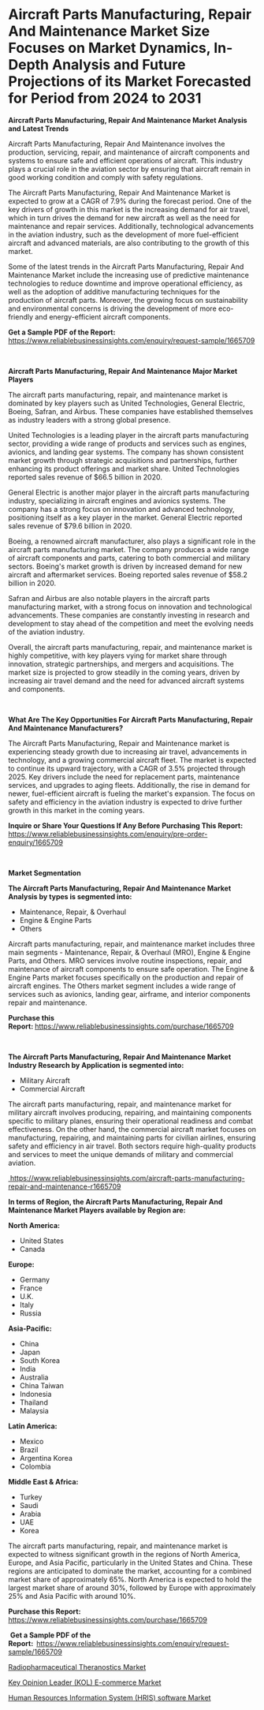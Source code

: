 <p><h1>Aircraft Parts Manufacturing, Repair And Maintenance Market Size Focuses on Market Dynamics, In-Depth Analysis and Future Projections of its Market Forecasted for Period from 2024 to 2031</h1></p><p><strong>Aircraft Parts Manufacturing, Repair And Maintenance Market Analysis and Latest Trends</strong></p>
<p><p>Aircraft Parts Manufacturing, Repair And Maintenance involves the production, servicing, repair, and maintenance of aircraft components and systems to ensure safe and efficient operations of aircraft. This industry plays a crucial role in the aviation sector by ensuring that aircraft remain in good working condition and comply with safety regulations.</p><p>The Aircraft Parts Manufacturing, Repair And Maintenance Market is expected to grow at a CAGR of 7.9% during the forecast period. One of the key drivers of growth in this market is the increasing demand for air travel, which in turn drives the demand for new aircraft as well as the need for maintenance and repair services. Additionally, technological advancements in the aviation industry, such as the development of more fuel-efficient aircraft and advanced materials, are also contributing to the growth of this market.</p><p>Some of the latest trends in the Aircraft Parts Manufacturing, Repair And Maintenance Market include the increasing use of predictive maintenance technologies to reduce downtime and improve operational efficiency, as well as the adoption of additive manufacturing techniques for the production of aircraft parts. Moreover, the growing focus on sustainability and environmental concerns is driving the development of more eco-friendly and energy-efficient aircraft components.</p></p>
<p><strong>Get a Sample PDF of the Report:&nbsp;</strong> <a href="https://www.reliablebusinessinsights.com/enquiry/request-sample/1665709">https://www.reliablebusinessinsights.com/enquiry/request-sample/1665709</a></p>
<p>&nbsp;</p>
<p><strong>Aircraft Parts Manufacturing, Repair And Maintenance Major Market Players</strong></p>
<p><p>The aircraft parts manufacturing, repair, and maintenance market is dominated by key players such as United Technologies, General Electric, Boeing, Safran, and Airbus. These companies have established themselves as industry leaders with a strong global presence.</p><p>United Technologies is a leading player in the aircraft parts manufacturing sector, providing a wide range of products and services such as engines, avionics, and landing gear systems. The company has shown consistent market growth through strategic acquisitions and partnerships, further enhancing its product offerings and market share. United Technologies reported sales revenue of $66.5 billion in 2020.</p><p>General Electric is another major player in the aircraft parts manufacturing industry, specializing in aircraft engines and avionics systems. The company has a strong focus on innovation and advanced technology, positioning itself as a key player in the market. General Electric reported sales revenue of $79.6 billion in 2020.</p><p>Boeing, a renowned aircraft manufacturer, also plays a significant role in the aircraft parts manufacturing market. The company produces a wide range of aircraft components and parts, catering to both commercial and military sectors. Boeing's market growth is driven by increased demand for new aircraft and aftermarket services. Boeing reported sales revenue of $58.2 billion in 2020.</p><p>Safran and Airbus are also notable players in the aircraft parts manufacturing market, with a strong focus on innovation and technological advancements. These companies are constantly investing in research and development to stay ahead of the competition and meet the evolving needs of the aviation industry.</p><p>Overall, the aircraft parts manufacturing, repair, and maintenance market is highly competitive, with key players vying for market share through innovation, strategic partnerships, and mergers and acquisitions. The market size is projected to grow steadily in the coming years, driven by increasing air travel demand and the need for advanced aircraft systems and components.</p></p>
<p>&nbsp;</p>
<p><strong>What Are The Key Opportunities For Aircraft Parts Manufacturing, Repair And Maintenance Manufacturers?</strong></p>
<p><p>The Aircraft Parts Manufacturing, Repair and Maintenance market is experiencing steady growth due to increasing air travel, advancements in technology, and a growing commercial aircraft fleet. The market is expected to continue its upward trajectory, with a CAGR of 3.5% projected through 2025. Key drivers include the need for replacement parts, maintenance services, and upgrades to aging fleets. Additionally, the rise in demand for newer, fuel-efficient aircraft is fueling the market's expansion. The focus on safety and efficiency in the aviation industry is expected to drive further growth in this market in the coming years.</p></p>
<p><strong>Inquire or Share Your Questions If Any Before Purchasing This Report:</strong> <a href="https://www.reliablebusinessinsights.com/enquiry/pre-order-enquiry/1665709">https://www.reliablebusinessinsights.com/enquiry/pre-order-enquiry/1665709</a></p>
<p>&nbsp;</p>
<p><strong>Market Segmentation</strong></p>
<p><strong>The Aircraft Parts Manufacturing, Repair And Maintenance Market Analysis by types is segmented into:</strong></p>
<p><ul><li>Maintenance, Repair, & Overhaul</li><li>Engine & Engine Parts</li><li>Others</li></ul></p>
<p><p>Aircraft parts manufacturing, repair, and maintenance market includes three main segments - Maintenance, Repair, & Overhaul (MRO), Engine & Engine Parts, and Others. MRO services involve routine inspections, repair, and maintenance of aircraft components to ensure safe operation. The Engine & Engine Parts market focuses specifically on the production and repair of aircraft engines. The Others market segment includes a wide range of services such as avionics, landing gear, airframe, and interior components repair and maintenance.</p></p>
<p><strong>Purchase this Report:&nbsp;</strong><a href="https://www.reliablebusinessinsights.com/purchase/1665709">https://www.reliablebusinessinsights.com/purchase/1665709</a></p>
<p>&nbsp;</p>
<p><strong>The Aircraft Parts Manufacturing, Repair And Maintenance Market Industry Research by Application is segmented into:</strong></p>
<p><ul><li>Military Aircraft</li><li>Commercial Aircraft</li></ul></p>
<p><p>The aircraft parts manufacturing, repair, and maintenance market for military aircraft involves producing, repairing, and maintaining components specific to military planes, ensuring their operational readiness and combat effectiveness. On the other hand, the commercial aircraft market focuses on manufacturing, repairing, and maintaining parts for civilian airlines, ensuring safety and efficiency in air travel. Both sectors require high-quality products and services to meet the unique demands of military and commercial aviation.</p></p>
<p><a href="https://www.reliablebusinessinsights.com/aircraft-parts-manufacturing-repair-and-maintenance-r1665709">&nbsp;https://www.reliablebusinessinsights.com/aircraft-parts-manufacturing-repair-and-maintenance-r1665709</a></p>
<p><strong>In terms of Region, the Aircraft Parts Manufacturing, Repair And Maintenance Market Players available by Region are:</strong></p>
<p>
    <p> <strong> North America: </strong>
        <ul>
            <li>United States</li>
            <li>Canada</li>
        </ul>
        </p> 
    <p> <strong> Europe: </strong>
        <ul>
            <li>Germany</li>
            <li>France</li>
            <li>U.K.</li>
            <li>Italy</li>
            <li>Russia</li>
        </ul>
        </p> 
    <p> <strong> Asia-Pacific: </strong>
        <ul>
            <li>China</li>
            <li>Japan</li>
            <li>South Korea</li>
            <li>India</li>
            <li>Australia</li>
            <li>China Taiwan</li>
            <li>Indonesia</li>
            <li>Thailand</li>
            <li>Malaysia</li>
        </ul>
        </p> 
    <p> <strong> Latin America: </strong>
        <ul>
            <li>Mexico</li>
            <li>Brazil</li>
            <li>Argentina Korea</li>
            <li>Colombia</li>
        </ul>
        </p> 
    <p> <strong> Middle East & Africa: </strong>
        <ul>
            <li>Turkey</li>
            <li>Saudi</li>
            <li>Arabia</li>
            <li>UAE</li>
            <li>Korea</li>
        </ul>
    </p>
    </p>
<p><p>The aircraft parts manufacturing, repair, and maintenance market is expected to witness significant growth in the regions of North America, Europe, and Asia Pacific, particularly in the United States and China. These regions are anticipated to dominate the market, accounting for a combined market share of approximately 65%. North America is expected to hold the largest market share of around 30%, followed by Europe with approximately 25% and Asia Pacific with around 10%.</p></p>
<p><strong>Purchase this Report: </strong><a href="https://www.reliablebusinessinsights.com/purchase/1665709">https://www.reliablebusinessinsights.com/purchase/1665709</a></p>
<p>&nbsp;<strong>Get a Sample PDF of the Report:&nbsp;&nbsp;</strong><a href="https://www.reliablebusinessinsights.com/enquiry/request-sample/1665709">https://www.reliablebusinessinsights.com/enquiry/request-sample/1665709</a></p>
<p><strong></strong></p>
<p><p><a href="https://view.publitas.com/reportprime-1/comprehensive-analysis-of-the-global-radiopharmaceutical-theranostics-market-growth-trends-market-forecasts-2024-2031/">Radiopharmaceutical Theranostics Market</a></p><p><a href="https://github.com/lavernaCole75/Market-Research-Report-List-1/blob/main/key-opinion-leader-kol-e-commerce-market.md">Key Opinion Leader (KOL) E-commerce Market</a></p><p><a href="https://github.com/julian6Skinner/Market-Research-Report-List-1/blob/main/human-resources-information-system-hris-software-market.md">Human Resources Information System (HRIS) software Market</a></p></p>